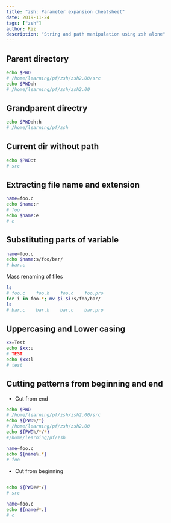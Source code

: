 ```yaml
---
title: "zsh: Parameter expansion cheatsheet"
date: 2019-11-24
tags: ["zsh"]
author: Riz
description: "String and path manipulation using zsh alone"
---
```


## Parent directory
```bash
echo $PWD
# /home/learning/pf/zsh/zsh2.00/src
echo $PWD:h
# /home/learning/pf/zsh/zsh2.00
```
## Grandparent directry
```bash
echo $PWD:h:h
# /home/learning/pf/zsh
```
## Current dir without path
```bash
echo $PWD:t
# src
```
## Extracting file name and extension
```bash
name=foo.c
echo $name:r
# foo
echo $name:e
# c
```

## Substituting parts of variable
```bash
name=foo.c
echo $name:s/foo/bar/ 
# bar.c

```

Mass renaming of files
```bash
ls
# foo.c    foo.h    foo.o    foo.pro
for i in foo.*; mv $i $i:s/foo/bar/
ls
# bar.c    bar.h    bar.o    bar.pro

```

## Uppercasing and Lower casing
```bash
xx=Test
echo $xx:u
# TEST
echo $xx:l
# test
```

## Cutting patterns from beginning and end

- Cut from end
```bash
echo $PWD
# /home/learning/pf/zsh/zsh2.00/src
echo ${PWD%/*}
# /home/learning/pf/zsh/zsh2.00
echo ${PWD%/*/*}
#/home/learning/pf/zsh

name=foo.c
echo ${name%.*}
# foo
```
- Cut from beginning
```bash

echo ${PWD##*/}
# src

name=foo.c
echo ${name#*.}
# c
```


